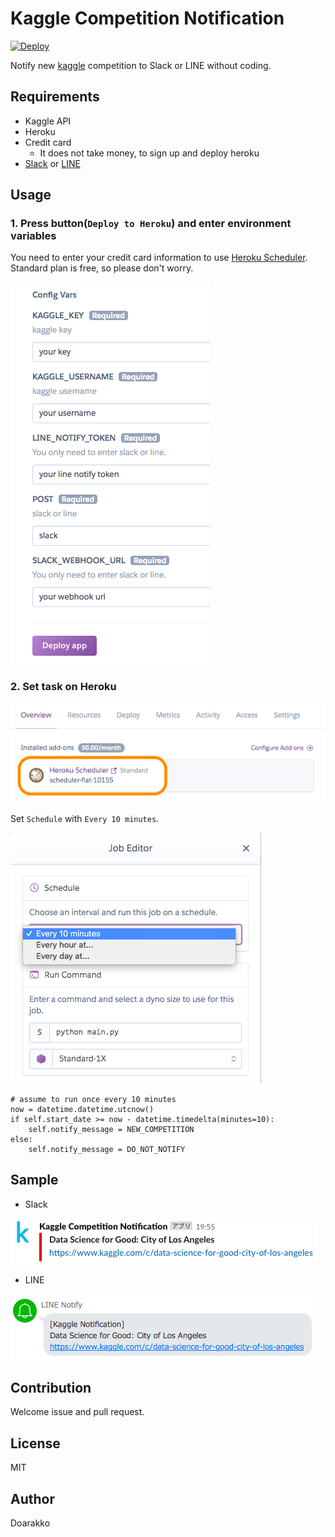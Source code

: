 # Kaggle Competition Notification

[![Deploy](https://www.herokucdn.com/deploy/button.png)](https://heroku.com/deploy)

Notify new [kaggle](https://kaggle.com) competition to Slack or LINE without coding.

## Requirements

- Kaggle API
- Heroku
- Credit card
  - It does not take money, to sign up and deploy heroku
- [Slack](https://api.slack.com/incoming-webhooks) or [LINE](https://notify-bot.line.me)

## Usage

### 1. Press button(`Deploy to Heroku`) and enter environment variables

You need to enter your credit card information to use [Heroku Scheduler](https://devcenter.heroku.com/articles/scheduler).  
Standard plan is free, so please don't worry.

![](img/enter-config-vars.png)

### 2. Set task on Heroku

![](img/select-scheduler.png)

Set `Schedule` with `Every 10 minutes`.

![](img/set-schedule.png)

```
# assume to run once every 10 minutes
now = datetime.datetime.utcnow()
if self.start_date >= now - datetime.timedelta(minutes=10):
    self.notify_message = NEW_COMPETITION
else:
    self.notify_message = DO_NOT_NOTIFY
```

## Sample

- Slack

![](img/slack-sample.png)

- LINE

![](img/line-sample.png)

## Contribution

Welcome issue and pull request.

## License

MIT

## Author

Doarakko
